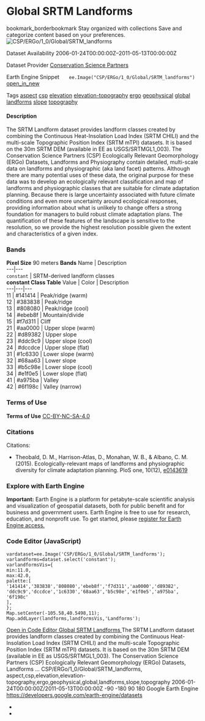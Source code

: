  
#  Global SRTM Landforms 
bookmark_borderbookmark Stay organized with collections  Save and categorize content based on your preferences. 
![CSP/ERGo/1_0/Global/SRTM_landforms](https://developers.google.com/earth-engine/datasets/images/CSP/CSP_ERGo_1_0_Global_SRTM_landforms_sample.png) 

Dataset Availability
    2006-01-24T00:00:00Z–2011-05-13T00:00:00Z 

Dataset Provider
     [ Conservation Science Partners ](https://www.csp-inc.org/) 

Earth Engine Snippet
     `    ee.Image("CSP/ERGo/1_0/Global/SRTM_landforms")   ` [ open_in_new ](https://code.earthengine.google.com/?scriptPath=Examples:Datasets/CSP/CSP_ERGo_1_0_Global_SRTM_landforms) 

Tags
     [aspect](https://developers.google.com/earth-engine/datasets/tags/aspect) [csp](https://developers.google.com/earth-engine/datasets/tags/csp) [elevation](https://developers.google.com/earth-engine/datasets/tags/elevation) [elevation-topography](https://developers.google.com/earth-engine/datasets/tags/elevation-topography) [ergo](https://developers.google.com/earth-engine/datasets/tags/ergo) [geophysical](https://developers.google.com/earth-engine/datasets/tags/geophysical) [global](https://developers.google.com/earth-engine/datasets/tags/global) [landforms](https://developers.google.com/earth-engine/datasets/tags/landforms) [slope](https://developers.google.com/earth-engine/datasets/tags/slope) [topography](https://developers.google.com/earth-engine/datasets/tags/topography)
#### Description
The SRTM Landform dataset provides landform classes created by combining the Continuous Heat-Insolation Load Index (SRTM CHILI) and the multi-scale Topographic Position Index (SRTM mTPI) datasets. It is based on the 30m SRTM DEM (available in EE as USGS/SRTMGL1_003).
The Conservation Science Partners (CSP) Ecologically Relevant Geomorphology (ERGo) Datasets, Landforms and Physiography contain detailed, multi-scale data on landforms and physiographic (aka land facet) patterns. Although there are many potential uses of these data, the original purpose for these data was to develop an ecologically relevant classification and map of landforms and physiographic classes that are suitable for climate adaptation planning. Because there is large uncertainty associated with future climate conditions and even more uncertainty around ecological responses, providing information about what is unlikely to change offers a strong foundation for managers to build robust climate adaptation plans. The quantification of these features of the landscape is sensitive to the resolution, so we provide the highest resolution possible given the extent and characteristics of a given index.
### Bands
**Pixel Size** 90 meters 
**Bands**
Name | Description  
---|---  
`constant` | SRTM-derived landform classes  
**constant Class Table**
Value | Color | Description  
---|---|---  
11 | #141414 | Peak/ridge (warm)  
12 | #383838 | Peak/ridge  
13 | #808080 | Peak/ridge (cool)  
14 | #ebeb8f | Mountain/divide  
15 | #f7d311 | Cliff  
21 | #aa0000 | Upper slope (warm)  
22 | #d89382 | Upper slope  
23 | #ddc9c9 | Upper slope (cool)  
24 | #dccdce | Upper slope (flat)  
31 | #1c6330 | Lower slope (warm)  
32 | #68aa63 | Lower slope  
33 | #b5c98e | Lower slope (cool)  
34 | #e1f0e5 | Lower slope (flat)  
41 | #a975ba | Valley  
42 | #6f198c | Valley (narrow)  
### Terms of Use
**Terms of Use**
[CC-BY-NC-SA-4.0](https://spdx.org/licenses/CC-BY-NC-SA-4.0.html)
### Citations
Citations:
  * Theobald, D. M., Harrison-Atlas, D., Monahan, W. B., & Albano, C. M. (2015). Ecologically-relevant maps of landforms and physiographic diversity for climate adaptation planning. PloS one, 10(12), [e0143619](https://journals.plos.org/plosone/article?id=10.1371/journal.pone.0143619)


### Explore with Earth Engine
**Important:** Earth Engine is a platform for petabyte-scale scientific analysis and visualization of geospatial datasets, both for public benefit and for business and government users. Earth Engine is free to use for research, education, and nonprofit use. To get started, please [register for Earth Engine access.](https://console.cloud.google.com/earth-engine)
### Code Editor (JavaScript)
```
vardataset=ee.Image('CSP/ERGo/1_0/Global/SRTM_landforms');
varlandforms=dataset.select('constant');
varlandformsVis={
min:11.0,
max:42.0,
palette:[
'141414','383838','808080','ebeb8f','f7d311','aa0000','d89382',
'ddc9c9','dccdce','1c6330','68aa63','b5c98e','e1f0e5','a975ba',
'6f198c'
],
};
Map.setCenter(-105.58,40.5498,11);
Map.addLayer(landforms,landformsVis,'Landforms');
```
[ Open in Code Editor ](https://code.earthengine.google.com/?scriptPath=Examples:Datasets/CSP/CSP_ERGo_1_0_Global_SRTM_landforms)
[ Global SRTM Landforms ](https://developers.google.com/earth-engine/datasets/catalog/CSP_ERGo_1_0_Global_SRTM_landforms)
The SRTM Landform dataset provides landform classes created by combining the Continuous Heat-Insolation Load Index (SRTM CHILI) and the multi-scale Topographic Position Index (SRTM mTPI) datasets. It is based on the 30m SRTM DEM (available in EE as USGS/SRTMGL1_003). The Conservation Science Partners (CSP) Ecologically Relevant Geomorphology (ERGo) Datasets, Landforms …
CSP/ERGo/1_0/Global/SRTM_landforms, aspect,csp,elevation,elevation-topography,ergo,geophysical,global,landforms,slope,topography 
2006-01-24T00:00:00Z/2011-05-13T00:00:00Z
-90 -180 90 180 
Google Earth Engine
https://developers.google.com/earth-engine/datasets
  * [ ](https://doi.org/https://www.csp-inc.org/)
  * [ ](https://doi.org/https://developers.google.com/earth-engine/datasets/catalog/CSP_ERGo_1_0_Global_SRTM_landforms)


